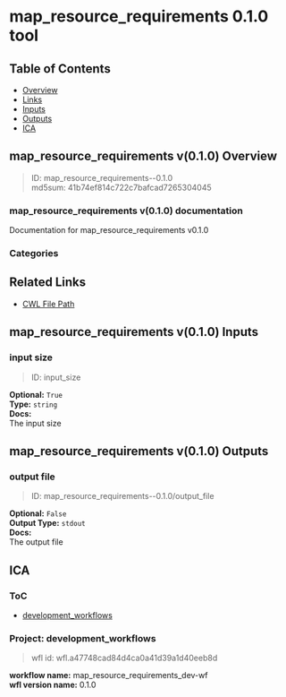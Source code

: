 
map_resource_requirements 0.1.0 tool
====================================

## Table of Contents
  
- [Overview](#map_resource_requirements-v010-overview)  
- [Links](#related-links)  
- [Inputs](#map_resource_requirements-v010-inputs)  
- [Outputs](#map_resource_requirements-v010-outputs)  
- [ICA](#ica)  


## map_resource_requirements v(0.1.0) Overview



  
> ID: map_resource_requirements--0.1.0  
> md5sum: 41b74ef814c722c7bafcad7265304045

### map_resource_requirements v(0.1.0) documentation
  
Documentation for map_resource_requirements v0.1.0

### Categories
  


## Related Links
  
- [CWL File Path](../../../../../../tools/map_resource_requirements/0.1.0/map_resource_requirements__0.1.0.cwl)  

  


## map_resource_requirements v(0.1.0) Inputs

### input size



  
> ID: input_size
  
**Optional:** `True`  
**Type:** `string`  
**Docs:**  
The input size

  


## map_resource_requirements v(0.1.0) Outputs

### output file



  
> ID: map_resource_requirements--0.1.0/output_file  

  
**Optional:** `False`  
**Output Type:** `stdout`  
**Docs:**  
The output file
  

  


## ICA

### ToC
  
- [development_workflows](#project-development_workflows)  


### Project: development_workflows


> wfl id: wfl.a47748cad84d4ca0a41d39a1d40eeb8d  

  
**workflow name:** map_resource_requirements_dev-wf  
**wfl version name:** 0.1.0  

  


